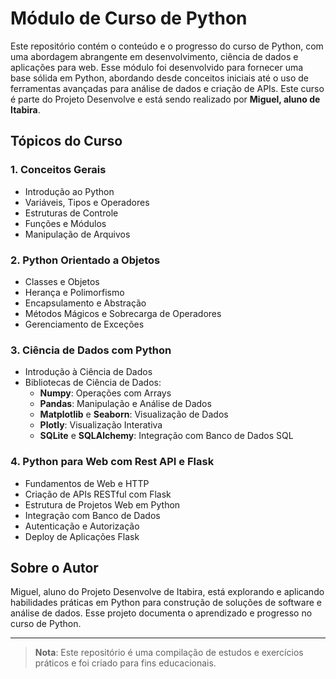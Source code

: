 # Módulo de Curso de Python

Este repositório contém o conteúdo e o progresso do curso de Python, com uma abordagem abrangente em desenvolvimento, ciência de dados e aplicações para web. Esse módulo foi desenvolvido para fornecer uma base sólida em Python, abordando desde conceitos iniciais até o uso de ferramentas avançadas para análise de dados e criação de APIs. Este curso é parte do Projeto Desenvolve e está sendo realizado por **Miguel, aluno de Itabira**.

## Tópicos do Curso

### 1. Conceitos Gerais
- Introdução ao Python
- Variáveis, Tipos e Operadores
- Estruturas de Controle
- Funções e Módulos
- Manipulação de Arquivos

### 2. Python Orientado a Objetos
- Classes e Objetos
- Herança e Polimorfismo
- Encapsulamento e Abstração
- Métodos Mágicos e Sobrecarga de Operadores
- Gerenciamento de Exceções

### 3. Ciência de Dados com Python
- Introdução à Ciência de Dados
- Bibliotecas de Ciência de Dados:
  - **Numpy**: Operações com Arrays
  - **Pandas**: Manipulação e Análise de Dados
  - **Matplotlib** e **Seaborn**: Visualização de Dados
  - **Plotly**: Visualização Interativa
  - **SQLite** e **SQLAlchemy**: Integração com Banco de Dados SQL

### 4. Python para Web com Rest API e Flask
- Fundamentos de Web e HTTP
- Criação de APIs RESTful com Flask
- Estrutura de Projetos Web em Python
- Integração com Banco de Dados
- Autenticação e Autorização
- Deploy de Aplicações Flask

## Sobre o Autor
Miguel, aluno do Projeto Desenvolve de Itabira, está explorando e aplicando habilidades práticas em Python para construção de soluções de software e análise de dados. Esse projeto documenta o aprendizado e progresso no curso de Python.

---

> **Nota**: Este repositório é uma compilação de estudos e exercícios práticos e foi criado para fins educacionais.
